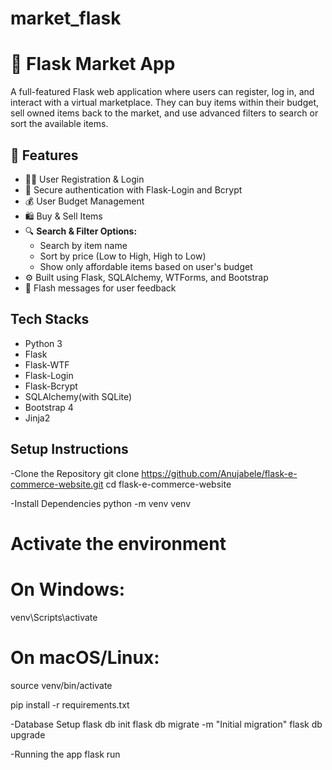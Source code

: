 # market_flask
# 🛒 Flask Market App

A full-featured Flask web application where users can register, log in, and interact with a virtual marketplace. They can buy items within their budget, sell owned items back to the market, and use advanced filters to search or sort the available items.


## 🚀 Features

- 🧑‍💼 User Registration & Login
- 🔐 Secure authentication with Flask-Login and Bcrypt
- 💰 User Budget Management
- 🛍 Buy & Sell Items
- 🔍 **Search & Filter Options:**
  - Search by item name
  - Sort by price (Low to High, High to Low)
  - Show only affordable items based on user's budget
- ⚙️ Built using Flask, SQLAlchemy, WTForms, and Bootstrap
- 🎯 Flash messages for user feedback

## Tech Stacks
  - Python 3
  - Flask
  - Flask-WTF
  - Flask-Login
  - Flask-Bcrypt
  - SQLAlchemy(with SQLite)
  - Bootstrap 4
  - Jinja2

## Setup Instructions
-Clone the Repository
git clone https://github.com/Anujabele/flask-e-commerce-website.git
cd flask-e-commerce-website

-Install Dependencies
python -m venv venv
# Activate the environment
# On Windows:
venv\Scripts\activate
# On macOS/Linux:
source venv/bin/activate

pip install -r requirements.txt

-Database Setup
flask db init
flask db migrate -m "Initial migration"
flask db upgrade

-Running the app
flask run






